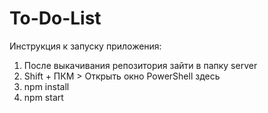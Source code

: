# To-Do-List

Инструкция к запуску приложения:
1) После выкачивания репозитория зайти в папку server
2) Shift + ПКМ > Открыть окно PowerShell здесь
3) npm install
4) npm start